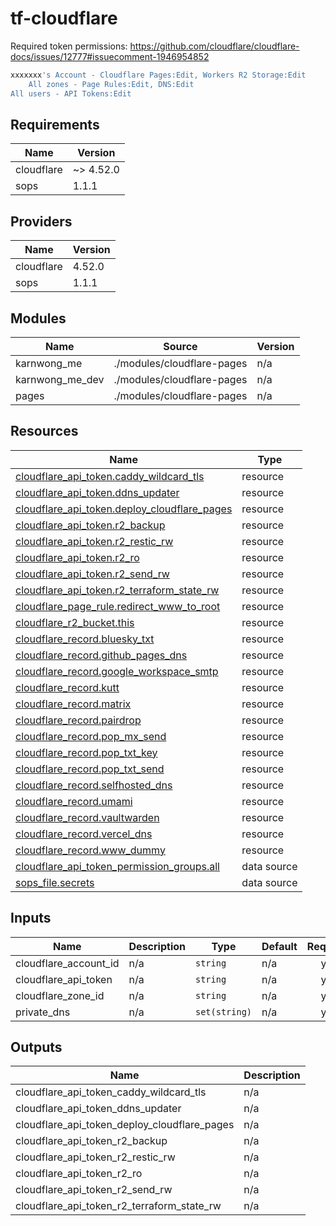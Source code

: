 # tf-cloudflare

Required token permissions: <https://github.com/cloudflare/cloudflare-docs/issues/12777#issuecomment-1946954852>

```bash
xxxxxxx's Account - Cloudflare Pages:Edit, Workers R2 Storage:Edit
    All zones - Page Rules:Edit, DNS:Edit
All users - API Tokens:Edit
```

<!-- BEGIN_TF_DOCS -->
## Requirements

| Name | Version |
|------|---------|
| cloudflare | ~> 4.52.0 |
| sops | 1.1.1 |

## Providers

| Name | Version |
|------|---------|
| cloudflare | 4.52.0 |
| sops | 1.1.1 |

## Modules

| Name | Source | Version |
|------|--------|---------|
| karnwong\_me | ./modules/cloudflare-pages | n/a |
| karnwong\_me\_dev | ./modules/cloudflare-pages | n/a |
| pages | ./modules/cloudflare-pages | n/a |

## Resources

| Name | Type |
|------|------|
| [cloudflare_api_token.caddy_wildcard_tls](https://registry.terraform.io/providers/cloudflare/cloudflare/latest/docs/resources/api_token) | resource |
| [cloudflare_api_token.ddns_updater](https://registry.terraform.io/providers/cloudflare/cloudflare/latest/docs/resources/api_token) | resource |
| [cloudflare_api_token.deploy_cloudflare_pages](https://registry.terraform.io/providers/cloudflare/cloudflare/latest/docs/resources/api_token) | resource |
| [cloudflare_api_token.r2_backup](https://registry.terraform.io/providers/cloudflare/cloudflare/latest/docs/resources/api_token) | resource |
| [cloudflare_api_token.r2_restic_rw](https://registry.terraform.io/providers/cloudflare/cloudflare/latest/docs/resources/api_token) | resource |
| [cloudflare_api_token.r2_ro](https://registry.terraform.io/providers/cloudflare/cloudflare/latest/docs/resources/api_token) | resource |
| [cloudflare_api_token.r2_send_rw](https://registry.terraform.io/providers/cloudflare/cloudflare/latest/docs/resources/api_token) | resource |
| [cloudflare_api_token.r2_terraform_state_rw](https://registry.terraform.io/providers/cloudflare/cloudflare/latest/docs/resources/api_token) | resource |
| [cloudflare_page_rule.redirect_www_to_root](https://registry.terraform.io/providers/cloudflare/cloudflare/latest/docs/resources/page_rule) | resource |
| [cloudflare_r2_bucket.this](https://registry.terraform.io/providers/cloudflare/cloudflare/latest/docs/resources/r2_bucket) | resource |
| [cloudflare_record.bluesky_txt](https://registry.terraform.io/providers/cloudflare/cloudflare/latest/docs/resources/record) | resource |
| [cloudflare_record.github_pages_dns](https://registry.terraform.io/providers/cloudflare/cloudflare/latest/docs/resources/record) | resource |
| [cloudflare_record.google_workspace_smtp](https://registry.terraform.io/providers/cloudflare/cloudflare/latest/docs/resources/record) | resource |
| [cloudflare_record.kutt](https://registry.terraform.io/providers/cloudflare/cloudflare/latest/docs/resources/record) | resource |
| [cloudflare_record.matrix](https://registry.terraform.io/providers/cloudflare/cloudflare/latest/docs/resources/record) | resource |
| [cloudflare_record.pairdrop](https://registry.terraform.io/providers/cloudflare/cloudflare/latest/docs/resources/record) | resource |
| [cloudflare_record.pop_mx_send](https://registry.terraform.io/providers/cloudflare/cloudflare/latest/docs/resources/record) | resource |
| [cloudflare_record.pop_txt_key](https://registry.terraform.io/providers/cloudflare/cloudflare/latest/docs/resources/record) | resource |
| [cloudflare_record.pop_txt_send](https://registry.terraform.io/providers/cloudflare/cloudflare/latest/docs/resources/record) | resource |
| [cloudflare_record.selfhosted_dns](https://registry.terraform.io/providers/cloudflare/cloudflare/latest/docs/resources/record) | resource |
| [cloudflare_record.umami](https://registry.terraform.io/providers/cloudflare/cloudflare/latest/docs/resources/record) | resource |
| [cloudflare_record.vaultwarden](https://registry.terraform.io/providers/cloudflare/cloudflare/latest/docs/resources/record) | resource |
| [cloudflare_record.vercel_dns](https://registry.terraform.io/providers/cloudflare/cloudflare/latest/docs/resources/record) | resource |
| [cloudflare_record.www_dummy](https://registry.terraform.io/providers/cloudflare/cloudflare/latest/docs/resources/record) | resource |
| [cloudflare_api_token_permission_groups.all](https://registry.terraform.io/providers/cloudflare/cloudflare/latest/docs/data-sources/api_token_permission_groups) | data source |
| [sops_file.secrets](https://registry.terraform.io/providers/carlpett/sops/1.1.1/docs/data-sources/file) | data source |

## Inputs

| Name | Description | Type | Default | Required |
|------|-------------|------|---------|:--------:|
| cloudflare\_account\_id | n/a | `string` | n/a | yes |
| cloudflare\_api\_token | n/a | `string` | n/a | yes |
| cloudflare\_zone\_id | n/a | `string` | n/a | yes |
| private\_dns | n/a | `set(string)` | n/a | yes |

## Outputs

| Name | Description |
|------|-------------|
| cloudflare\_api\_token\_caddy\_wildcard\_tls | n/a |
| cloudflare\_api\_token\_ddns\_updater | n/a |
| cloudflare\_api\_token\_deploy\_cloudflare\_pages | n/a |
| cloudflare\_api\_token\_r2\_backup | n/a |
| cloudflare\_api\_token\_r2\_restic\_rw | n/a |
| cloudflare\_api\_token\_r2\_ro | n/a |
| cloudflare\_api\_token\_r2\_send\_rw | n/a |
| cloudflare\_api\_token\_r2\_terraform\_state\_rw | n/a |
<!-- END_TF_DOCS -->

